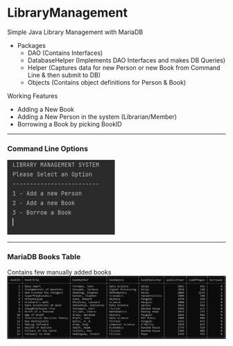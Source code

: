 # LibraryManagement
Simple Java Library Management with MariaDB

- Packages
  - DAO (Contains Interfaces)
  - DatabaseHelper (Implements DAO Interfaces and makes DB Queries)
  - Helper (Captures data for new Person or new Book from Command Line & then submit to DB)
  - Objects (Contains object definitions for Person & Book)

Working Features
- Adding a New Book
- Adding a New Person in the system (Librarian/Member)
- Borrowing a Book by picking BookID

---

### **Command Line Options**
![1](https://github.com/pandyama/LibraryManagement/blob/master/s1.JPG)

----

### **MariaDB Books Table**
Contains few manually added books
![1](https://github.com/pandyama/LibraryManagement/blob/master/s2.JPG)
